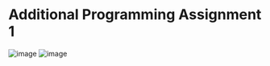 # Additional Programming Assignment 1

![image](https://github.com/user-attachments/assets/60fe15c7-dbab-4d58-87ff-4ec36dbe3a47)
![image](https://github.com/user-attachments/assets/bacecca4-5ba8-4b26-b50c-29b598e30895)


